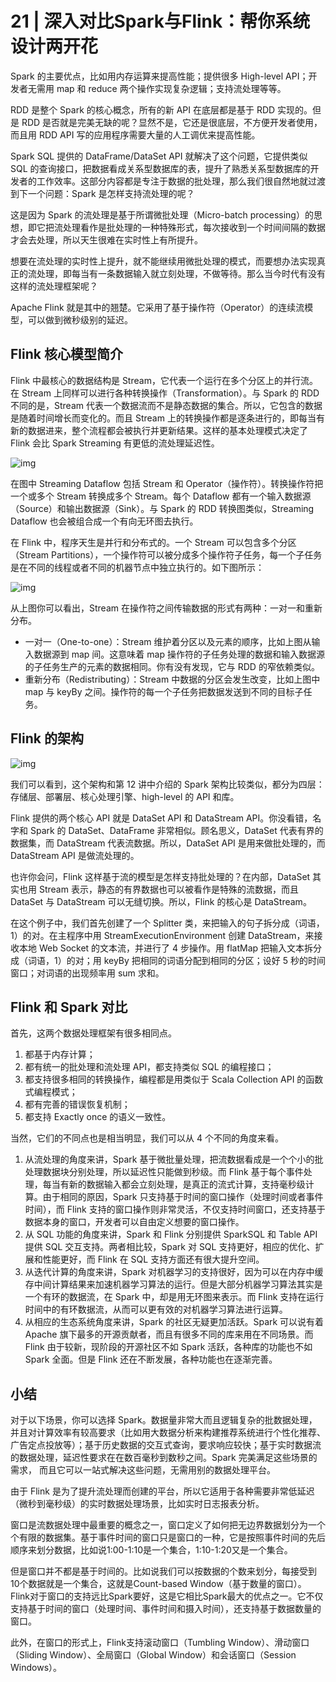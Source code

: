 # 21 | 深入对比Spark与Flink：帮你系统设计两开花

 Spark 的主要优点，比如用内存运算来提高性能；提供很多 High-level API；开发者无需用 map 和 reduce 两个操作实现复杂逻辑；支持流处理等等。

RDD 是整个 Spark 的核心概念，所有的新 API 在底层都是基于 RDD 实现的。但是 RDD 是否就是完美无缺的呢？显然不是，它还是很底层，不方便开发者使用，而且用 RDD API 写的应用程序需要大量的人工调优来提高性能。

Spark SQL 提供的 DataFrame/DataSet API 就解决了这个问题，它提供类似 SQL 的查询接口，把数据看成关系型数据库的表，提升了熟悉关系型数据库的开发者的工作效率。这部分内容都是专注于数据的批处理，那么我们很自然地就过渡到下一个问题：Spark 是怎样支持流处理的呢？

这是因为 Spark 的流处理是基于所谓微批处理（Micro-batch processing）的思想，即它把流处理看作是批处理的一种特殊形式，每次接收到一个时间间隔的数据才会去处理，所以天生很难在实时性上有所提升。

想要在流处理的实时性上提升，就不能继续用微批处理的模式，而要想办法实现真正的流处理，即每当有一条数据输入就立刻处理，不做等待。那么当今时代有没有这样的流处理框架呢？

Apache Flink 就是其中的翘楚。它采用了基于操作符（Operator）的连续流模型，可以做到微秒级别的延迟。

## Flink 核心模型简介

Flink 中最核心的数据结构是 Stream，它代表一个运行在多个分区上的并行流。在 Stream 上同样可以进行各种转换操作（Transformation）。与 Spark 的 RDD 不同的是，Stream 代表一个数据流而不是静态数据的集合。所以，它包含的数据是随着时间增长而变化的。而且 Stream 上的转换操作都是逐条进行的，即每当有新的数据进来，整个流程都会被执行并更新结果。这样的基本处理模式决定了 Flink 会比 Spark Streaming 有更低的流处理延迟性。

![img](https://static001.geekbang.org/resource/image/c4/b5/c49f4155d91c58050d8c7a2896bbc9b5.jpg)

在图中 Streaming Dataflow 包括 Stream 和 Operator（操作符）。转换操作符把一个或多个 Stream 转换成多个 Stream。每个 Dataflow 都有一个输入数据源（Source）和输出数据源（Sink）。与 Spark 的 RDD 转换图类似，Streaming Dataflow 也会被组合成一个有向无环图去执行。

在 Flink 中，程序天生是并行和分布式的。一个 Stream 可以包含多个分区（Stream Partitions），一个操作符可以被分成多个操作符子任务，每一个子任务是在不同的线程或者不同的机器节点中独立执行的。如下图所示：

![img](https://static001.geekbang.org/resource/image/e9/58/e90778ee8f3cf092d80b73dca59a8658.jpg)

从上图你可以看出，Stream 在操作符之间传输数据的形式有两种：一对一和重新分布。

- 一对一（One-to-one）：Stream 维护着分区以及元素的顺序，比如上图从输入数据源到 map 间。这意味着 map 操作符的子任务处理的数据和输入数据源的子任务生产的元素的数据相同。你有没有发现，它与 RDD 的窄依赖类似。
- 重新分布（Redistributing）：Stream 中数据的分区会发生改变，比如上图中 map 与 keyBy 之间。操作符的每一个子任务把数据发送到不同的目标子任务。

## Flink 的架构

![img](https://static001.geekbang.org/resource/image/72/8a/7279dcfede45e83e1f8a9ff28cca178a.png)

我们可以看到，这个架构和第 12 讲中介绍的 Spark 架构比较类似，都分为四层：存储层、部署层、核心处理引擎、high-level 的 API 和库。

Flink 提供的两个核心 API 就是 DataSet API 和 DataStream API。你没看错，名字和 Spark 的 DataSet、DataFrame 非常相似。顾名思义，DataSet 代表有界的数据集，而 DataStream 代表流数据。所以，DataSet API 是用来做批处理的，而 DataStream API 是做流处理的。

也许你会问，Flink 这样基于流的模型是怎样支持批处理的？在内部，DataSet 其实也用 Stream 表示，静态的有界数据也可以被看作是特殊的流数据，而且 DataSet 与 DataStream 可以无缝切换。所以，Flink 的核心是 DataStream。

在这个例子中，我们首先创建了一个 Splitter 类，来把输入的句子拆分成（词语，1）的对。在主程序中用 StreamExecutionEnvironment 创建 DataStream，来接收本地 Web Socket 的文本流，并进行了 4 步操作。用 flatMap 把输入文本拆分成（词语，1）的对；用 keyBy 把相同的词语分配到相同的分区；设好 5 秒的时间窗口；对词语的出现频率用 sum 求和。

## Flink 和 Spark 对比

首先，这两个数据处理框架有很多相同点。

1. 都基于内存计算；
2. 都有统一的批处理和流处理 API，都支持类似 SQL 的编程接口；
3. 都支持很多相同的转换操作，编程都是用类似于 Scala Collection API 的函数式编程模式；
4. 都有完善的错误恢复机制；
5. 都支持 Exactly once 的语义一致性。

当然，它们的不同点也是相当明显，我们可以从 4 个不同的角度来看。

1. 从流处理的角度来讲，Spark 基于微批量处理，把流数据看成是一个个小的批处理数据块分别处理，所以延迟性只能做到秒级。而 Flink 基于每个事件处理，每当有新的数据输入都会立刻处理，是真正的流式计算，支持毫秒级计算。由于相同的原因，Spark 只支持基于时间的窗口操作（处理时间或者事件时间），而 Flink 支持的窗口操作则非常灵活，不仅支持时间窗口，还支持基于数据本身的窗口，开发者可以自由定义想要的窗口操作。
2. 从 SQL 功能的角度来讲，Spark 和 Flink 分别提供 SparkSQL 和 Table API 提供 SQL 交互支持。两者相比较，Spark 对 SQL 支持更好，相应的优化、扩展和性能更好，而 Flink 在 SQL 支持方面还有很大提升空间。
3. 从迭代计算的角度来讲，Spark 对机器学习的支持很好，因为可以在内存中缓存中间计算结果来加速机器学习算法的运行。但是大部分机器学习算法其实是一个有环的数据流，在 Spark 中，却是用无环图来表示。而 Flink 支持在运行时间中的有环数据流，从而可以更有效的对机器学习算法进行运算。
4. 从相应的生态系统角度来讲，Spark 的社区无疑更加活跃。Spark 可以说有着 Apache 旗下最多的开源贡献者，而且有很多不同的库来用在不同场景。而 Flink 由于较新，现阶段的开源社区不如 Spark 活跃，各种库的功能也不如 Spark 全面。但是 Flink 还在不断发展，各种功能也在逐渐完善。

## 小结

对于以下场景，你可以选择 Spark。数据量非常大而且逻辑复杂的批数据处理，并且对计算效率有较高要求（比如用大数据分析来构建推荐系统进行个性化推荐、广告定点投放等）；基于历史数据的交互式查询，要求响应较快；基于实时数据流的数据处理，延迟性要求在在数百毫秒到数秒之间。Spark 完美满足这些场景的需求， 而且它可以一站式解决这些问题，无需用别的数据处理平台。

由于 Flink 是为了提升流处理而创建的平台，所以它适用于各种需要非常低延迟（微秒到毫秒级）的实时数据处理场景，比如实时日志报表分析。



窗口是流数据处理中最重要的概念之一，窗口定义了如何把无边界数据划分为一个个有限的数据集。基于事件时间的窗口只是窗口的一种，它是按照事件时间的先后顺序来划分数据，比如说1:00-1:10是一个集合，1:10-1:20又是一个集合。

但是窗口并不都是基于时间的。比如说我们可以按数据的个数来划分，每接受到10个数据就是一个集合，这就是Count-based Window（基于数量的窗口）。Flink对于窗口的支持远比Spark要好，这是它相比Spark最大的优点之一。它不仅支持基于时间的窗口（处理时间、事件时间和摄入时间），还支持基于数据数量的窗口。

此外，在窗口的形式上，Flink支持滚动窗口（Tumbling Window）、滑动窗口（Sliding Window）、全局窗口（Global Window）和会话窗口（Session Windows）。